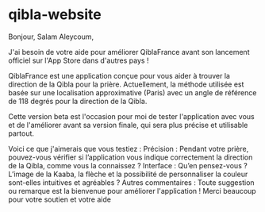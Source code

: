 # qibla-website

Bonjour, Salam Aleycoum,

J'ai besoin de votre aide pour améliorer QiblaFrance avant son lancement officiel sur l'App Store dans d'autres pays !

QiblaFrance est une application conçue pour vous aider à trouver la direction de la Qibla pour la prière. Actuellement, la méthode utilisée est basée sur une localisation approximative (Paris) avec un angle de référence de 118 degrés pour la direction de la Qibla.

Cette version beta est l'occasion pour moi de tester l'application avec vous et de l'améliorer avant sa version finale, qui sera plus précise et utilisable partout.

Voici ce que j'aimerais que vous testiez :
Précision : Pendant votre prière, pouvez-vous vérifier si l’application vous indique correctement la direction de la Qibla, comme vous la connaissez ?
Interface : Qu’en pensez-vous ? L’image de la Kaaba, la flèche et la possibilité de personnaliser la couleur sont-elles intuitives et agréables ?
Autres commentaires : Toute suggestion ou remarque est la bienvenue pour améliorer l'application !
Merci beaucoup pour votre soutien et votre aide 
